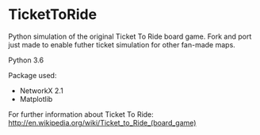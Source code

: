 TicketToRide
============

Python simulation of the original Ticket To Ride board game.
Fork and port just made to enable futher ticket simulation for other fan-made maps.


Python 3.6

Package used:
 - NetworkX 2.1
 - Matplotlib

For further information about Ticket To Ride:  http://en.wikipedia.org/wiki/Ticket_to_Ride_(board_game)


